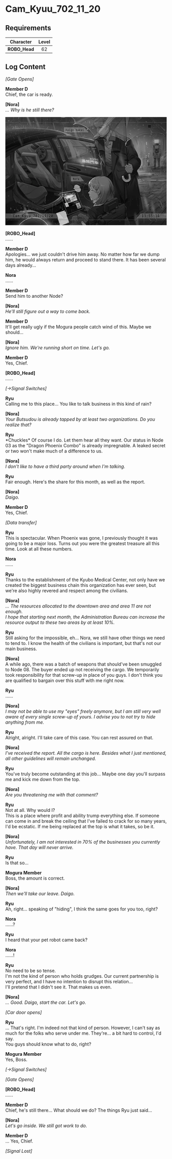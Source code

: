 # Cam_Kyuu_702_11_20
## Requirements
|  Character  |Level|
|-------------|:---:|
|**ROBO_Head**| 62  |

## Log Content
*\[Gate Opens\]*

**Member D**<br>
Chief, the car is ready.

**[Nora]**<br>
*... Why is he still there?*

![ros2201.png](./attachments/ros2201.png)

**[ROBO_Head]**<br>
*......*

**Member D**<br>
Apologies... we just couldn't drive him away. No matter how far we dump him, he would always return and proceed to stand there. It has been several days already...

**Nora**<br>
......

**Member D**<br>
Send him to another Node?

**[Nora]**<br>
*He'll still figure out a way to come back.*

**Member D**<br>
It'll get really ugly if the Mogura people catch wind of this. Maybe we should...

**[Nora]**<br>
*Ignore him. We're running short on time. Let's go.*

**Member D**<br>
Yes, Chief.

**[ROBO_Head]**<br>
*......*

*[→Signal Switches]*

**Ryu**<br>
Calling me to this place... You like to talk business in this kind of rain?

**[Nora]**<br>
*Your Butsudou is already tapped by at least two organizations. Do you realize that?*

**Ryu**<br>
\*Chuckles\* Of course I do. Let them hear all they want. Our status in Node 03 as the "Dragon Phoenix Combo" is already impregnable. A leaked secret or two won't make much of a difference to us.

**[Nora]**<br>
*I don't like to have a third party around when I'm talking.*

**Ryu**<br>
Fair enough. Here's the share for this month, as well as the report.

**[Nora]**<br>
*Daigo.*

**Member D**<br>
Yes, Chief.

*\[Data transfer\]*

**Ryu**<br>
This is spectacular. When Phoenix was gone, I previously thought it was going to be a major loss. Turns out you were the greatest treasure all this time. Look at all these numbers.

**Nora**<br>
......

**Ryu**<br>
Thanks to the establishment of the Kyubo Medical Center, not only have we created the biggest business chain this organization has ever seen, but we're also highly revered and respect among the civilians.

**[Nora]**<br>
*... The resources allocated to the downtown area and area 11 are not enough.<br>
I hope that starting next month, the Administration Bureau can increase the resource output to these two areas by at least 10%.*

**Ryu**<br>
Still asking for the impossible, eh... Nora, we still have other things we need to tend to. I know the health of the civilians is important, but that's not our main business.

**[Nora]**<br>
A while ago, there was a batch of weapons that should've been smuggled to Node 08. The buyer ended up not receiving the cargo. We temporarily took responsibility for that screw\-up in place of you guys. I don't think you are qualified to bargain over this stuff with me right now.

**Ryu**<br>
......

**[Nora]**<br>
*I may not be able to use my "eyes" freely anymore, but I am still very well aware of every single screw\-up of yours. I advise you to not try to hide anything from me.*

**Ryu**<br>
Alright, alright. I'll take care of this case. You can rest assured on that.

**[Nora]**<br>
*I've received the report. All the cargo is here. Besides what I just mentioned, all other guidelines will remain unchanged.*

**Ryu**<br>
You've truly become outstanding at this job... Maybe one day you'll surpass me and kick me down from the top.

**[Nora]**<br>
*Are you threatening me with that comment?*

**Ryu**<br>
Not at all. Why would I?<br>
This is a place where profit and ability trump everything else. If someone can come in and break the ceiling that I've failed to crack for so many years, I'd be ecstatic. If me being replaced at the top is what it takes, so be it.

**[Nora]**<br>
*Unfortunately, I am not interested in 70% of the businesses you currently have. That day will never arrive.*

**Ryu**<br>
Is that so...

**Mogura Member**<br>
Boss, the amount is correct.

**[Nora]**<br>
*Then we'll take our leave. Daigo.*

**Ryu**<br>
Ah, right... speaking of "hiding", I think the same goes for you too, right?

**Nora**<br>
......?

**Ryu**<br>
I heard that your pet robot came back?

**Nora**<br>
......!

**Ryu**<br>
No need to be so tense.<br>
I'm not the kind of person who holds grudges. Our current partnership is very perfect, and I have no intention to disrupt this relation...<br>
I'll pretend that I didn't see it. That makes us even.

**[Nora]**<br>
*... Good. Daigo, start the car. Let's go.*

*\[Car door opens\]*

**Ryu**<br>
... That's right. I'm indeed not that kind of person. However, I can't say as much for the folks who serve under me. They're... a bit hard to control, I'd say.<br>
You guys should know what to do, right?

**Mogura Member**<br>
Yes, Boss.

*[→Signal Switches]*

*\[Gate Opens\]*

**[ROBO_Head]**<br>
*......*

**Member D**<br>
Chief, he's still there... What should we do? The things Ryu just said...

**[Nora]**<br>
*Let's go inside. We still got work to do.*

**Member D**<br>
... Yes, Chief.

*[Signal Lost]*